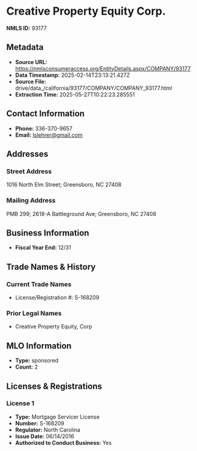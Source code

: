 # Creative Property Equity Corp.

**NMLS ID:** 93177

## Metadata
- **Source URL:** https://nmlsconsumeraccess.org/EntityDetails.aspx/COMPANY/93177
- **Data Timestamp:** 2025-02-14T23:13:21.427Z
- **Source File:** drive/data_/california/93177/COMPANY/COMPANY_93177.html
- **Extraction Time:** 2025-05-27T10:22:23.285551

## Contact Information
- **Phone:** 336-370-9657
- **Email:** lslehrer@gmail.com

## Addresses
### Street Address
1016 North Elm Street; Greensboro, NC 27408

### Mailing Address
PMB 299; 2618-A Battleground Ave; Greensboro, NC 27408

## Business Information
- **Fiscal Year End:** 12/31

## Trade Names & History
### Current Trade Names
- License/Registration #: S-168209

### Prior Legal Names
- Creative Property Equity, Corp

## MLO Information
- **Type:** sponsored
- **Count:** 2

## Licenses & Registrations

### License 1
- **Type:** Mortgage Servicer License
- **Number:** S-168209
- **Regulator:** North Carolina
- **Issue Date:** 06/14/2016
- **Authorized to Conduct Business:** Yes
